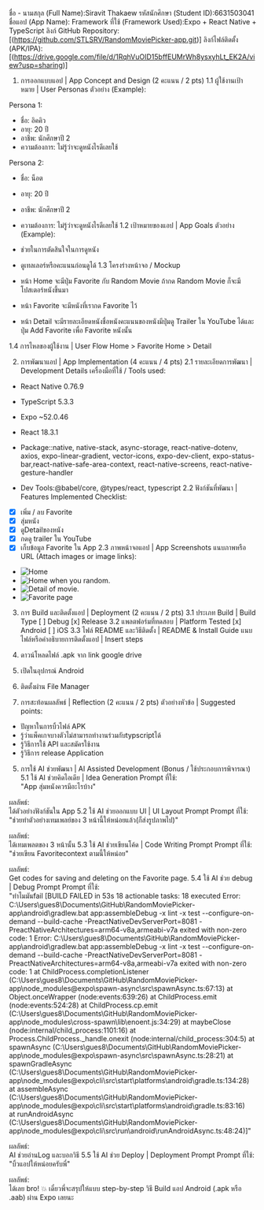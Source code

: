 ชื่อ - นามสกุล (Full Name):Siravit Thakaew
รหัสนักศึกษา (Student ID):6631503041
ชื่อแอป (App Name):
Framework ที่ใช้ (Framework Used):Expo + React Native + TypeScript
ลิงก์ GitHub Repository: [(https://github.com/STLSRV/RandomMoviePicker-app.git)]
ลิงก์ไฟล์ติดตั้ง (APK/IPA): [(https://drive.google.com/file/d/1RqhVuOID15bffEUMrWh8ysxyhLt_EK2A/view?usp=sharing)]

1. การออกแบบแอป | App Concept and Design (2 คะแนน / 2 pts)
1.1 ผู้ใช้งานเป้าหมาย | User Personas
ตัวอย่าง (Example):

Persona 1:  
- ชื่อ: อิคคิว  
- อายุ: 20 ปี  
- อาชีพ: นักศึกษาปี 2  
- ความต้องการ: ไม่รู้ว่าจะดูหนังไรดีเลยใช้

Persona 2:  
- ชื่อ: น็อต  
- อายุ: 20 ปี  
- อาชีพ: นักศึกษาปี 2  
- ความต้องการ: ไม่รู้ว่าจะดูหนังไรดีเลยใช้
1.2 เป้าหมายของแอป | App Goals
ตัวอย่าง (Example):

- ช่วยในการตัดสินใจในการดูหนัง
- ดูเทลเลอร์หรือคะแนนก่อนดูได้
1.3 โครงร่างหน้าจอ / Mockup
- หน้า Home จะมีปุ่ม Favorite กับ Random Movie ถ้ากด Random Movie ก็จะมีโปสเตอร์หนังขึ้นมา
- หน้า Favorite จะมีหนังที่เรากด Favorite ไว้
- หน้า Detail จะมีรายละเอียดหนังชื่อหนังคะแนนของหนังมีปุ่มดู Trailer ใน YouTube ได้และปุ่ม Add Favorite เพื่อ Favorite หนังนั้น

1.4 การไหลของผู้ใช้งาน | User Flow
Home > Favorite
Home > Detail

2. การพัฒนาแอป | App Implementation (4 คะแนน / 4 pts)
2.1 รายละเอียดการพัฒนา | Development Details
เครื่องมือที่ใช้ / Tools used:
- React Native 0.76.9
- TypeScript 5.3.3
- Expo ~52.0.46
- React 18.3.1

- Package::native, native-stack, async-storage, react-native-dotenv, axios, expo-linear-gradient, vector-icons, expo-dev-client, expo-status-bar,react-native-safe-area-context, react-native-screens, react-native-gesture-handler
- Dev Tools:@babel/core, @types/react, typescript
2.2 ฟังก์ชันที่พัฒนา | Features Implemented
Checklist:

- [x] เพิ่ม / ลบ Favorite
- [x] สุ่มหนัง
- [x] ดูDetailของหนัง
- [x] กดดู trailer ใน YouTube
- [x] เก็บข้อมูล Favorite ใน App
2.3 ภาพหน้าจอแอป | App Screenshots
แนบภาพหรือ URL (Attach images or image links):

- ![้Home](./assets/HOME1.jpg)
- ![Home when you random.](./assets/HOME2.jpg)
- ![Detail of movie.](./assets/DETAIL.jpg)
- ![Favorite page](./assets/FAVORITE.jpg)

3. การ Build และติดตั้งแอป | Deployment (2 คะแนน / 2 pts)
3.1 ประเภท Build | Build Type
[ ] Debug
[x] Release
3.2 แพลตฟอร์มที่ทดสอบ | Platform Tested
[x] Android
[ ] iOS
3.3 ไฟล์ README และวิธีติดตั้ง | README & Install Guide
แนบไฟล์หรือคำอธิบายการติดตั้งแอป | Insert steps
1. ดาวน์โหลดไฟล์ .apk จาก link google drive
2. เปิดในอุปกรณ์ Android
3. ติดตั้งผ่าน File Manager

4. การสะท้อนผลลัพธ์ | Reflection (2 คะแนน / 2 pts)
ตัวอย่างหัวข้อ | Suggested points:

- ปัญหาในการบิ้วไฟล์ APK
- รู้ว่าแพ็คเกจบางตัวไม่สามารถทำงานร่วมกับtypscriptได้
- รู้วิธีการใช้ API และสมัครใช้งาน
- รู้วิธีการ release Application

5. การใช้ AI ช่วยพัฒนา | AI Assisted Development (Bonus / ใช้ประกอบการพิจารณา)
5.1 ใช้ AI ช่วยคิดไอเดีย | Idea Generation
Prompt ที่ใช้:  
"App สุ่มหนังควรมีอะไรบ้าง"

ผลลัพธ์:  
ได้ตัวอย่างฟังก์ชันใน App
5.2 ใช้ AI ช่วยออกแบบ UI | UI Layout Prompt
Prompt ที่ใช้:  
"ช่วยทำตัวอย่างเทมเพลย์ของ 3 หน้านี้ให้หน่อยแล้ว(ก็ส่งรูปภาพไป)"

ผลลัพธ์:  
ได้เทมเพลตของ 3 หน้านั้น
5.3 ใช้ AI ช่วยเขียนโค้ด | Code Writing Prompt
Prompt ที่ใช้:  
"ช่วยเขียน Favoritecontext ตามนี้ให้หน่อย"

ผลลัพธ์:  
Get codes for saving and deleting on the Favorite page.
5.4 ใช้ AI ช่วย debug | Debug Prompt
Prompt ที่ใช้:  
"ทำไมมันfail [BUILD FAILED in 53s
18 actionable tasks: 18 executed
Error: C:\Users\gues8\Documents\GitHub\RandomMoviePicker-app\android\gradlew.bat app:assembleDebug -x lint -x test --configure-on-demand --build-cache -PreactNativeDevServerPort=8081 -PreactNativeArchitectures=arm64-v8a,armeabi-v7a exited with non-zero code: 1
Error: C:\Users\gues8\Documents\GitHub\RandomMoviePicker-app\android\gradlew.bat app:assembleDebug -x lint -x test --configure-on-demand --build-cache -PreactNativeDevServerPort=8081 -PreactNativeArchitectures=arm64-v8a,armeabi-v7a exited with non-zero code: 1
    at ChildProcess.completionListener (C:\Users\gues8\Documents\GitHub\RandomMoviePicker-app\node_modules\@expo\spawn-async\src\spawnAsync.ts:67:13)
    at Object.onceWrapper (node:events:639:26)
    at ChildProcess.emit (node:events:524:28)
    at ChildProcess.cp.emit (C:\Users\gues8\Documents\GitHub\RandomMoviePicker-app\node_modules\cross-spawn\lib\enoent.js:34:29)
    at maybeClose (node:internal/child_process:1101:16)
    at Process.ChildProcess._handle.onexit (node:internal/child_process:304:5)
    at spawnAsync (C:\Users\gues8\Documents\GitHub\RandomMoviePicker-app\node_modules\@expo\spawn-async\src\spawnAsync.ts:28:21)
    at spawnGradleAsync (C:\Users\gues8\Documents\GitHub\RandomMoviePicker-app\node_modules\@expo\cli\src\start\platforms\android\gradle.ts:134:28) 
    at assembleAsync (C:\Users\gues8\Documents\GitHub\RandomMoviePicker-app\node_modules\@expo\cli\src\start\platforms\android\gradle.ts:83:16)     
    at runAndroidAsync (C:\Users\gues8\Documents\GitHub\RandomMoviePicker-app\node_modules\@expo\cli\src\run\android\runAndroidAsync.ts:48:24)]"

ผลลัพธ์:  
AI ช่วยอ่านLog และบอกวิธี
5.5 ใช้ AI ช่วย Deploy | Deployment Prompt
Prompt ที่ใช้:  
"บิ้วแอปให้หน่อยครับพี่"

ผลลัพธ์:  
ได้เลย bro! 💥
เดี๋ยวพี่จะสรุปให้แบบ step-by-step วิธี Build แอป Android (.apk หรือ .aab) ผ่าน Expo เลยนะ
